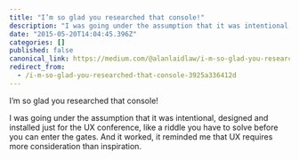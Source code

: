 ```yaml
---
title: "I’m so glad you researched that console!"
description: "I was going under the assumption that it was intentional, designed and installed just for the UX conference, like a riddle you have to…"
date: "2015-05-20T14:04:45.396Z"
categories: []
published: false
canonical_link: https://medium.com/@alanlaidlaw/i-m-so-glad-you-researched-that-console-3925a336412d
redirect_from:
  - /i-m-so-glad-you-researched-that-console-3925a336412d
---
```


I’m so glad you researched that console!

I was going under the assumption that it was intentional, designed and installed just for the UX conference, like a riddle you have to solve before you can enter the gates. And it worked, it reminded me that UX requires more consideration than inspiration.
